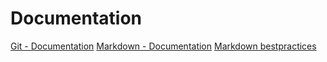 # Documentation
[Git - Documentation](https://git-scm.com/doc)
[Markdown - Documentation](https://guides.github.com/features/mastering-markdown/)
[Markdown bestpractices](https://markdownguide.org/basic-syntax)

